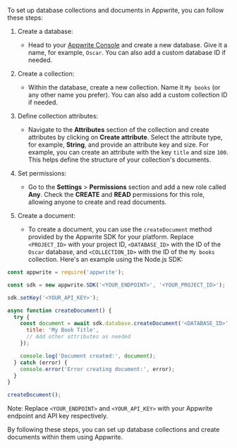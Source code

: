 To set up database collections and documents in Appwrite, you can follow these steps:

1. Create a database: 
   - Head to your [Appwrite Console](https://cloud.appwrite.io/console/) and create a new database. Give it a name, for example, `Oscar`. You can also add a custom database ID if needed.

2. Create a collection:
   - Within the database, create a new collection. Name it `My books` (or any other name you prefer). You can also add a custom collection ID if needed.

3. Define collection attributes:
   - Navigate to the **Attributes** section of the collection and create attributes by clicking on **Create attribute**. Select the attribute type, for example, **String**, and provide an attribute key and size. For example, you can create an attribute with the key `title` and size `100`. This helps define the structure of your collection's documents.

4. Set permissions:
   - Go to the **Settings** > **Permissions** section and add a new role called **Any**. Check the **CREATE** and **READ** permissions for this role, allowing anyone to create and read documents.

5. Create a document:
   - To create a document, you can use the `createDocument` method provided by the Appwrite SDK for your platform. Replace `<PROJECT_ID>` with your project ID, `<DATABASE_ID>` with the ID of the `Oscar` database, and `<COLLECTION_ID>` with the ID of the `My books` collection. Here's an example using the Node.js SDK:

```javascript
const appwrite = require('appwrite');

const sdk = new appwrite.SDK('<YOUR_ENDPOINT>', '<YOUR_PROJECT_ID>');

sdk.setKey('<YOUR_API_KEY>');

async function createDocument() {
  try {
    const document = await sdk.database.createDocument('<DATABASE_ID>', '<COLLECTION_ID>', {
      title: 'My Book Title',
      // Add other attributes as needed
    });

    console.log('Document created:', document);
  } catch (error) {
    console.error('Error creating document:', error);
  }
}

createDocument();
```

Note: Replace `<YOUR_ENDPOINT>` and `<YOUR_API_KEY>` with your Appwrite endpoint and API key respectively.

By following these steps, you can set up database collections and create documents within them using Appwrite.